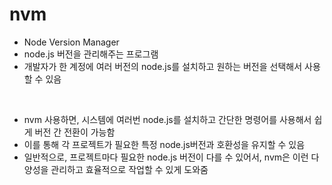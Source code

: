 # nvm

- Node Version Manager
- node.js 버전을 관리해주는 프로그램
- 개발자가 한 계정에 여러 버전의 node.js를 설치하고 원하는 버전을 선택해서 사용할 수 있음

<br>

- nvm 사용하면, 시스템에 여러번 node.js를 설치하고 간단한 명령어를 사용해서 쉽게 버전 간 전환이 가능함
- 이를 통해 각 프로젝트가 필요한 특정 node.js버전과 호환성을 유지할 수 있음
- 일반적으로, 프로젝트마다 필요한 node.js 버전이 다를 수 있어서, nvm은 이런 다양성을 관리하고 효율적으로 작업할 수 있게 도와줌